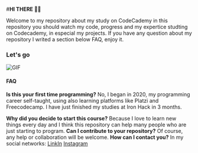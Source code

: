 #**HI THERE 👋🏼**

Welcome to my repository about my study on CodeCademy in this repository you should watch my code, progress and my expertice studting on Codecademy, in especial my projects.
If you have any question about my repository I writed a section below FAQ, enjoy it.

### Let's go

![GIF](https://media.giphy.com/media/MGdfeiKtEiEPS/giphy.gif?cid=ecf05e47vk564l9j4gwm9z0kkdtaoik0jnimv15sczvr7jwk&rid=giphy.gif&ct=g)


#### FAQ

**Is this your first time programming?**
No, I began in 2020, my programming career self-taught, using also learning platforms like Platzi and Freecodecamp. I have just finished my studies at Iron Hack    in 3 months.

**Why did you decide to start this course?**
Because I love to learn new things every day and I think this repository can help many people who are just starting to program.
**Can I contribute to your repository?**
Of course, any help or collaboration will be welcome.
**How can I contact you?**
In my social networks: 
[LinkIn](https://www.linkedin.com/in/lorgio-roda-roca/ "LinkIn") [Instagram](https://www.instagram.com/lorgiobenjamin/?hl=en "Instagram")
